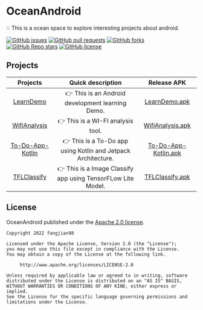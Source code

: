 # OceanAndroid

💡 This is a ocean space to explore interesting projects about android.

[![GitHub issues](https://img.shields.io/github/issues/fangjian98/OceanAndroid)](https://github.com/fangjian98/OceanAndroid/issues)
[![GitHub pull requests](https://img.shields.io/github/issues-pr/fangjian98/OceanAndroid)](https://github.com/fangjian98/OceanAndroid/pulls)
[![GitHub forks](https://img.shields.io/github/forks/fangjian98/OceanAndroid)](https://github.com/fangjian98/OceanAndroid)
[![GitHub Repo stars](https://img.shields.io/github/stars/fangjian98/OceanAndroid)](https://github.com/fangjian98/OceanAndroid)
[![GitHub license](https://img.shields.io/github/license/fangjian98/OceanAndroid)](https://github.com/fangjian98/OceanAndroid/blob/main/LICENSE)



## Projects

|                           Projects                           |                      Quick description                       |                         Release APK                          |
| :----------------------------------------------------------: | :----------------------------------------------------------: | :----------------------------------------------------------: |
| [LearnDemo](https://github.com/fangjian98/OceanAndroid/tree/main/projects/LearnDemo) |       👉 This is an Android development learning Demo.        | [LearnDemo.apk](https://github.com/fangjian98/OceanAndroid/raw/main/assets/LearnDemo.apk) |
| [WifiAnalysis](https://github.com/fangjian98/OceanAndroid/tree/main/projects/WifiAnalysis) |               👉 This is a WI-FI analysis tool.               | [WifiAnalysis.apk](https://github.com/fangjian98/OceanAndroid/raw/main/assets/WifiAnalysis.apk) |
| [To-Do-App-Kotlin](https://github.com/fangjian98/OceanAndroid/tree/main/projects/To-Do-App-Kotlin) | 👉 This is a To-Do app using Kotlin and Jetpack  Architecture. | [To-Do-App-Kotlin.apk](https://github.com/fangjian98/OceanAndroid/raw/main/assets/To-Do-App-Kotlin.apk) |
| [TFLClassify](https://github.com/fangjian98/OceanAndroid/tree/main/projects/TFLClassify) | 👉 This is a Image Classify app using TensorFLow Lite Model.  | [TFLClassify.apk](https://github.com/fangjian98/OceanAndroid/raw/main/assets/TFLClassify.apk) |



## License

OceanAndroid published under the [Apache 2.0 license](https://www.apache.org/licenses/LICENSE-2.0).

```
Copyright 2022 fangjian98

Licensed under the Apache License, Version 2.0 (the "License");
you may not use this file except in compliance with the License.
You may obtain a copy of the License at the following link.

     http://www.apache.org/licenses/LICENSE-2.0
     
Unless required by applicable law or agreed to in writing, software
distributed under the License is distributed on an "AS IS" BASIS,
WITHOUT WARRANTIES OR CONDITIONS OF ANY KIND, either express or implied.
See the License for the specific language governing permissions and
limitations under the License.
```
